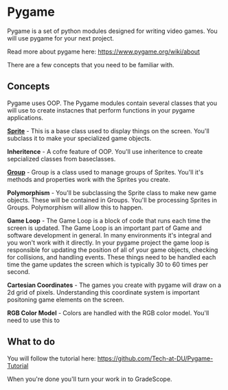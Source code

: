 # Pygame 

Pygame is a set of python modules designed for writing video games. You will use pygame for your next project. 

Read more about pygame here: https://www.pygame.org/wiki/about

There are a few concepts that you need to be familiar with. 

## Concepts

Pygame uses OOP. The Pygame modules contain several classes that you will use to create instacnes that perform functions in your pygame applications. 

**[Sprite](https://www.pygame.org/docs/ref/sprite.html)** - This is a base class used to display things on the screen. You'll subclass it to make your specialized game objects. 

**Inheritence** - A cofre feature of OOP. You'll use inheritence to create sepcialized classes from baseclasses. 

**[Group](https://www.pygame.org/docs/ref/sprite.html#pygame.sprite.Group)** - Group is a class used to manage groups of Sprites. You'll it's methods and properties work with the Sprites you create. 

**Polymorphism** - You'll be subclassing the Sprite class to make new game objects. These will be contained in Groups. You'll be processing Sprites in Groups. Polymorphism will allow this to happen. 

**Game Loop** - The Game Loop is a block of code that runs each time the screen is updated. The Game Loop is an important part of Game and software development in general. In many environments it's integral and you won't work with it directly. In your pygame project the game loop is responsible for updating the position of all of your game objects, checking for collisions, and handling events. These things need to be handled each time the game updates the screen which is typically 30 to 60 times per second. 

**Cartesian Coordinates** - The games you create with pygame will draw on a 2d grid of pixels. Understanding this coordinate system is important positoning game elements on the screen. 

**RGB Color Model** - Colors are handled with the RGB color model. You'll need to use this to 

## What to do

You will follow the tutorial here: https://github.com/Tech-at-DU/Pygame-Tutorial

When you're done you'll turn your work in to GradeScope. 

